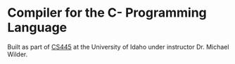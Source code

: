 # Compiler for the C- Programming Language

Built as part of [CS445](http://www2.cs.uidaho.edu/~mdwilder/cs445/index.html) at the University of Idaho under instructor Dr. Michael Wilder.
